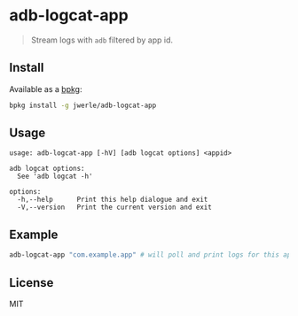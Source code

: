 adb-logcat-app
==============

> Stream logs with `adb` filtered by app id.

## Install

Available as a [bpkg](http://www.bpkg.sh/):

```sh
bpkg install -g jwerle/adb-logcat-app
```

## Usage

```
usage: adb-logcat-app [-hV] [adb logcat options] <appid>

adb logcat options:
  See 'adb logcat -h'

options:
  -h,--help      Print this help dialogue and exit
  -V,--version   Print the current version and exit
```

## Example

```sh
adb-logcat-app "com.example.app" # will poll and print logs for this application, forever
```

## License

MIT
